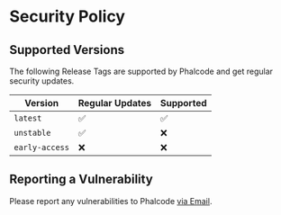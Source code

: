 # Security Policy

## Supported Versions

The following Release Tags are supported by Phalcode and get regular security updates.

| Version        | Regular Updates    | Supported          |
| -------------- | ------------------ | ------------------ |
| `latest`       | :white_check_mark: | :white_check_mark: |
| `unstable`     | :white_check_mark: | :x:                |
| `early-access` | :x:                | :x:                |

## Reporting a Vulnerability

Please report any vulnerabilities to Phalcode [via Email](mailto:contact@phalco.de).
